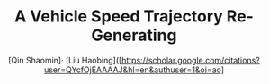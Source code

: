 <div align="center">

# A Vehicle Speed Trajectory Re-Generating


[Qin Shaomin]· [Liu Haobing]([https://scholar.google.com/citations?user=QYcfOjEAAAAJ&hl=en&authuser=1&oi=ao]
